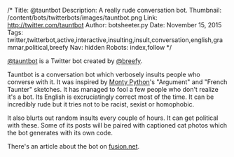 /*
Title: @tauntbot
Description: A really rude conversation bot.
Thumbnail: /content/bots/twitterbots/images/tauntbot.png
Link: http://twitter.com/tauntbot
Author: botsheeter.py
Date: November 15, 2015
Tags: twitter,twitterbot,active,interactive,insulting,insult,conversation,english,grammar,political,breefy
Nav: hidden
Robots: index,follow
*/

[@tauntbot](https://twitter.com/tauntbot) is a Twitter bot created by [@breefy](https://twitter.com/breefy). 

Tauntbot is a conversation bot which verbosely insults people who converse with it. It was inspired by [Monty Python](https://en.wikipedia.org/wiki/Monty_Python)'s "Argument" and "French Taunter" sketches. It has managed to fool a few people who don't realize it's a bot. Its English is excruciatingly correct most of the time. It can be incredibly rude but it tries not to be racist, sexist or homophobic.

It also blurts out random insults every couple of hours. It can get political with these. Some of its posts will be paired with captioned cat photos which the bot generates with its own code. 

There's an article about the bot on [fusion.net](http://fusion.net/story/208920/tauntbot-twitter-bot-insults-you/).

